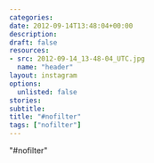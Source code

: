 ```yaml
---
categories:
date: 2012-09-14T13:48:04+00:00
description:
draft: false
resources:
- src: 2012-09-14_13-48-04_UTC.jpg
  name: "header"
layout: instagram
options:
  unlisted: false
stories:
subtitle:
title: "#nofilter"
tags: ["nofilter"]
---
```


"#nofilter"
